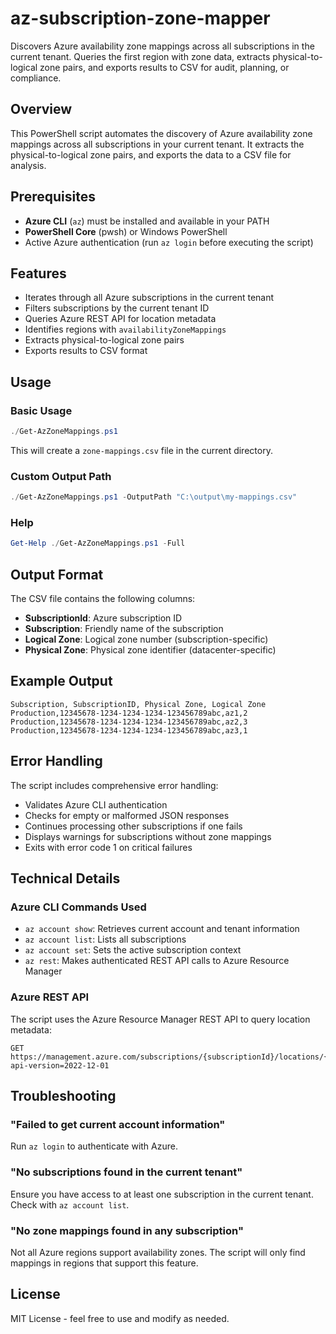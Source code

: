 # az-subscription-zone-mapper

Discovers Azure availability zone mappings across all subscriptions in the current tenant. Queries the first region with zone data, extracts physical-to-logical zone pairs, and exports results to CSV for audit, planning, or compliance.

## Overview

This PowerShell script automates the discovery of Azure availability zone mappings across all subscriptions in your current tenant. It extracts the physical-to-logical zone pairs, and exports the data to a CSV file for analysis.

## Prerequisites

- **Azure CLI** (`az`) must be installed and available in your PATH
- **PowerShell Core** (pwsh) or Windows PowerShell
- Active Azure authentication (run `az login` before executing the script)

## Features

- Iterates through all Azure subscriptions in the current tenant
- Filters subscriptions by the current tenant ID
- Queries Azure REST API for location metadata
- Identifies regions with `availabilityZoneMappings`
- Extracts physical-to-logical zone pairs
- Exports results to CSV format

## Usage

### Basic Usage

```powershell
./Get-AzZoneMappings.ps1
```

This will create a `zone-mappings.csv` file in the current directory.

### Custom Output Path

```powershell
./Get-AzZoneMappings.ps1 -OutputPath "C:\output\my-mappings.csv"
```

### Help

```powershell
Get-Help ./Get-AzZoneMappings.ps1 -Full
```

## Output Format

The CSV file contains the following columns:

- **SubscriptionId**: Azure subscription ID
- **Subscription**: Friendly name of the subscription
- **Logical Zone**: Logical zone number (subscription-specific)
- **Physical Zone**: Physical zone identifier (datacenter-specific)

## Example Output

```
Subscription, SubscriptionID, Physical Zone, Logical Zone
Production,12345678-1234-1234-1234-123456789abc,az1,2
Production,12345678-1234-1234-1234-123456789abc,az2,3
Production,12345678-1234-1234-1234-123456789abc,az3,1
```

## Error Handling

The script includes comprehensive error handling:

- Validates Azure CLI authentication
- Checks for empty or malformed JSON responses
- Continues processing other subscriptions if one fails
- Displays warnings for subscriptions without zone mappings
- Exits with error code 1 on critical failures

## Technical Details

### Azure CLI Commands Used

- `az account show`: Retrieves current account and tenant information
- `az account list`: Lists all subscriptions
- `az account set`: Sets the active subscription context
- `az rest`: Makes authenticated REST API calls to Azure Resource Manager

### Azure REST API

The script uses the Azure Resource Manager REST API to query location metadata:

```
GET https://management.azure.com/subscriptions/{subscriptionId}/locations/{locationName}?api-version=2022-12-01
```

## Troubleshooting

### "Failed to get current account information"

Run `az login` to authenticate with Azure.

### "No subscriptions found in the current tenant"

Ensure you have access to at least one subscription in the current tenant. Check with `az account list`.

### "No zone mappings found in any subscription"

Not all Azure regions support availability zones. The script will only find mappings in regions that support this feature.

## License

MIT License - feel free to use and modify as needed.